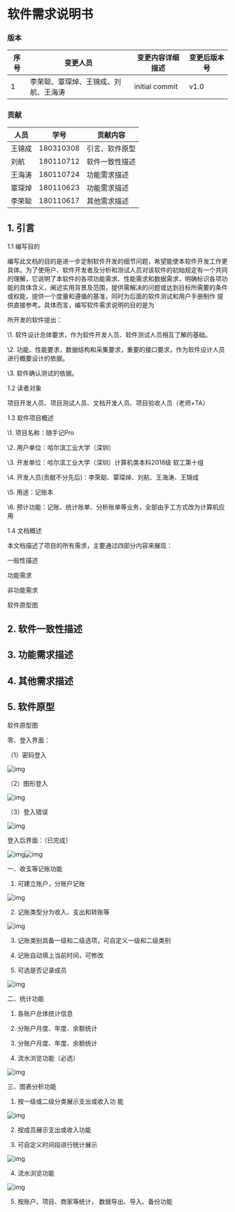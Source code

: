 # 软件需求说明书

### 版本
| 序号 | 变更人员                             | 变更内容详细描述 | 变更后版本号 |
| ---- | ------------------------------------ | ---------------- | ------------ |
| 1    | 李荣聪、覃琛焯、王锦成、刘航、王海涛 | initial commit   | v1.0         |

### 贡献

| 人员   | 学号      | 贡献内容       |
| ------ | --------- | -------------- |
| 王锦成 | 180310308 | 引言、软件原型 |
| 刘航   | 180110712 | 软件一致性描述 |
| 王海涛 | 180110724 | 功能需求描述   |
| 覃琛焯 | 180110623 | 功能需求描述   |
| 李荣聪 | 180110617 | 其他需求描述   |

## 1. 引言

1.1 编写目的

编写此文档的目的是进一步定制软件开发的细节问题，希望能使本软件开发工作更具体。为了使用户、软件开发者及分析和测试人员对该软件的初始规定有一个共同的理解，它说明了本软件的各项功能需求、性能需求和数据需求，明确标识各项功能的具体含义，阐述实用背景及范围，提供需解决的问题或达到目标所需要的条件或权能，提供一个度量和遵循的基准，同时为后面的软件测试和用户手册制作 提供直接参考。具体而言，编写软件需求说明的目的是为

所开发的软件提出：

\1. 软件设计总体要求，作为软件开发人员、软件测试人员相互了解的基础。

\2. 功能、性能要求，数据结构和采集要求，重要的接口要求，作为软件设计人员进行概要设计的依据。

\3. 软件确认测试的依据。

1.2 读者对象

项目开发人员、项目测试人员、文档开发人员、项目验收人员（老师+TA）

1.3 软件项目概述

\1. 项目名称：随手记Pro

\2. 用户单位：哈尔滨工业大学（深圳）

\3. 开发单位：哈尔滨工业大学（深圳）计算机类本科2018级 软工第十组

\4. 开发人员(贡献不分先后)：李荣聪、覃琛焯、刘航、王海涛、王锦成

\5. 用途：记账本

\6. 预计功能：记账、统计账单、分析账单等业务，全部由手工方式改为计算机应用

1.4 文档概述

本文档描述了项目的所有需求，主要通过四部分内容来展现：

一般性描述

功能需求

非功能需求

软件原型图

## 2. 软件一致性描述

## 3. 功能需求描述

## 4. 其他需求描述

## 5. 软件原型

软件原型图

零、登入界面：

（1）密码登入

![img](file:///C:\Users\TR\AppData\Local\Temp\ksohtml15232\wps1.png) 

 

 

 

 

 

 

 

 

 

 

 

 

 

 

（2）图形登入

![img](file:///C:\Users\TR\AppData\Local\Temp\ksohtml15232\wps2.png) 

 

 

 

 

 

 

 

 

 

（3）登入错误

![img](file:///C:\Users\TR\AppData\Local\Temp\ksohtml15232\wps3.png) 

 

 

 

 

 

 

 

 

 

 

登入后界面：（已完成）

![img](file:///C:\Users\TR\AppData\Local\Temp\ksohtml15232\wps4.png)![img](file:///C:\Users\TR\AppData\Local\Temp\ksohtml15232\wps5.png) 

 

 

 

 

 

 

 

 

 

 

 

一、收支等记账功能

1. 可建立账户，分账户记账

 

![img](file:///C:\Users\TR\AppData\Local\Temp\ksohtml15232\wps6.png) 

 

 

 

 

 

 

 

 

2. 记账类型分为收入、支出和转账等

 

 

 

 

![img](file:///C:\Users\TR\AppData\Local\Temp\ksohtml15232\wps7.png) 

 

 

 

 

 

 

3. 记账类别具备一级和二级选项，可自定义一级和二级类别

4. 记账自动填上当前时间，可修改

5. 可选是否记录成员

 

 

 

![img](file:///C:\Users\TR\AppData\Local\Temp\ksohtml15232\wps8.png) 

 

 

 

 

二、统计功能

1. 各账户总体统计信息

2. 分账户月度、年度、余额统计

3. 分账户月度、年度、余额统计

4. 流水浏览功能（必选）

 

 

 

 

 

![img](file:///C:\Users\TR\AppData\Local\Temp\ksohtml15232\wps9.png) 

三、图表分析功能

1. 按一级或二级分类展示支出或收入功 能

![img](file:///C:\Users\TR\AppData\Local\Temp\ksohtml15232\wps10.png) 

 

 

 

 

 

 

 

 

 

2. 按成员展示支出或收入功能

 

 

3. 可自定义时间段进行统计展示

![img](file:///C:\Users\TR\AppData\Local\Temp\ksohtml15232\wps11.png) 

 

 

 

 

 

 

4. 流水浏览功能

 

 

![img](file:///C:\Users\TR\AppData\Local\Temp\ksohtml15232\wps12.png) 

 

 

 

 

 

 

 

5. 按账户、项目、商家等统计， 数据导出、导入、备份功能